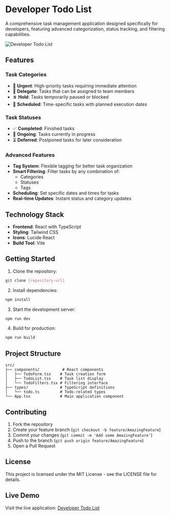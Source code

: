 # Developer Todo List

A comprehensive task management application designed specifically for developers, featuring advanced categorization, status tracking, and filtering capabilities.

![Developer Todo List](https://images.unsplash.com/photo-1484480974693-6ca0a78fb36b?auto=format&fit=crop&q=80&w=2072)

## Features

### Task Categories
- 🚨 **Urgent**: High-priority tasks requiring immediate attention
- 👥 **Delegate**: Tasks that can be assigned to team members
- ⏸️ **Hold**: Tasks temporarily paused or blocked
- 📅 **Scheduled**: Time-specific tasks with planned execution dates

### Task Statuses
- ✅ **Completed**: Finished tasks
- 🔄 **Ongoing**: Tasks currently in progress
- ⏳ **Deferred**: Postponed tasks for later consideration

### Advanced Features
- **Tag System**: Flexible tagging for better task organization
- **Smart Filtering**: Filter tasks by any combination of:
  - Categories
  - Statuses
  - Tags
- **Scheduling**: Set specific dates and times for tasks
- **Real-time Updates**: Instant status and category updates

## Technology Stack

- **Frontend**: React with TypeScript
- **Styling**: Tailwind CSS
- **Icons**: Lucide React
- **Build Tool**: Vite

## Getting Started

1. Clone the repository:
```bash
git clone [repository-url]
```

2. Install dependencies:
```bash
npm install
```

3. Start the development server:
```bash
npm run dev
```

4. Build for production:
```bash
npm run build
```

## Project Structure

```
src/
├── components/          # React components
│   ├── TodoForm.tsx    # Task creation form
│   ├── TodoList.tsx    # Task list display
│   └── TodoFilters.tsx # Filtering interface
├── types/              # TypeScript definitions
│   └── todo.ts         # Todo-related types
└── App.tsx             # Main application component
```

## Contributing

1. Fork the repository
2. Create your feature branch (`git checkout -b feature/AmazingFeature`)
3. Commit your changes (`git commit -m 'Add some AmazingFeature'`)
4. Push to the branch (`git push origin feature/AmazingFeature`)
5. Open a Pull Request

## License

This project is licensed under the MIT License - see the LICENSE file for details.

## Live Demo

Visit the live application: [Developer Todo List](https://enchanting-pie-c8a632.netlify.app)
